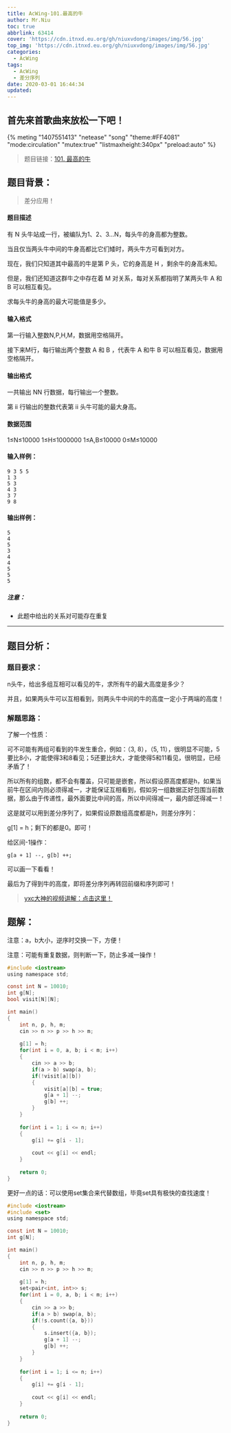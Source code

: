 ```yaml
---
title: AcWing-101.最高的牛
author: Mr.Niu
toc: true
abbrlink: 63414
cover: 'https://cdn.itnxd.eu.org/gh/niuxvdong/images/img/56.jpg'
top_img: 'https://cdn.itnxd.eu.org/gh/niuxvdong/images/img/56.jpg'
categories:
  - AcWing
tags:
  - AcWing
  - 差分序列
date: 2020-03-01 16:44:34
updated:
---
```






## 首先来首歌曲来放松一下吧！

{% meting "1407551413" "netease" "song" "theme:#FF4081" "mode:circulation" "mutex:true" "listmaxheight:340px" "preload:auto"  %}



> 题目链接：[101. 最高的牛](https://www.acwing.com/problem/content/103/)



## 题目背景：



> 差分应用！

#### 题目描述



有 N 头牛站成一行，被编队为1、2、3…N，每头牛的身高都为整数。

当且仅当两头牛中间的牛身高都比它们矮时，两头牛方可看到对方。

现在，我们只知道其中最高的牛是第 P 头，它的身高是 H ，剩余牛的身高未知。

但是，我们还知道这群牛之中存在着 M 对关系，每对关系都指明了某两头牛 A 和 B 可以相互看见。

求每头牛的身高的最大可能值是多少。

#### 输入格式

第一行输入整数N,P,H,M，数据用空格隔开。

接下来M行，每行输出两个整数 A 和 B ，代表牛 A 和牛 B 可以相互看见，数据用空格隔开。

#### 输出格式

一共输出 NN 行数据，每行输出一个整数。

第 ii 行输出的整数代表第 ii 头牛可能的最大身高。

#### 数据范围

1≤N≤10000
1≤H≤1000000
1≤A,B≤10000
0≤M≤10000

#### 输入样例：

```
9 3 5 5
1 3
5 3
4 3
3 7
9 8
```

#### 输出样例：

```
5
4
5
3
4
4
5
5
5
```

##### 注意：

- 此题中给出的关系对可能存在重复





---



## 题目分析：

### 题目要求：



n头牛，给出多组互相可以看见的牛，求所有牛的最大高度是多少？

并且，如果两头牛可以互相看到，则两头牛中间的牛的高度一定小于两端的高度！

### 解题思路：



了解一个性质：

可不可能有两组可看到的牛发生重合，例如：（3, 8），（5, 11），很明显不可能，5要比8小，才能使得3和8看见；5还要比8大，才能使得5和11看见，很明显，已经矛盾了！

所以所有的组数，都不会有覆盖，只可能是嵌套，所以假设原高度都是h，如果当前牛在区间内则必须得减一，才能保证互相看到，假如另一组数据正好包围当前数据，那么由于传递性，最外面要比中间的高，所以中间得减一，最内部还得减一！



这是就可以用到差分序列了，如果假设原数组高度都是h，则差分序列：

g[1] = h；剩下的都是0。即可！

给区间-1操作：

`g[a + 1] --, g[b] ++;`

可以画一下看看！

最后为了得到牛的高度，即将差分序列再转回前缀和序列即可！





> [yxc大神的视频讲解：点击这里！](https://www.acwing.com/video/85/)



## 题解：



注意：a，b大小，逆序时交换一下，方便！

注意：可能有重复数据，则判断一下，防止多减一操作！



```c
#include <iostream>
using namespace std;

const int N = 10010;
int g[N];
bool visit[N][N];

int main()
{
    int n, p, h, m;
    cin >> n >> p >> h >> m;
    
    g[1] = h;
    for(int i = 0, a, b; i < m; i++)
    {
        cin >> a >> b;
        if(a > b) swap(a, b);
        if(!visit[a][b])
        {
            visit[a][b] = true;
            g[a + 1] --;
            g[b] ++; 
        }
    }
    
    for(int i = 1; i <= n; i++)
    {
        g[i] += g[i - 1];
        
        cout << g[i] << endl;
    }
    
    return 0;
}
```



更好一点的话：可以使用set集合来代替数组，毕竟set具有极快的查找速度！



```c
#include <iostream>
#include <set>
using namespace std;

const int N = 10010;
int g[N];

int main()
{
    int n, p, h, m;
    cin >> n >> p >> h >> m;
    
    g[1] = h;
    set<pair<int, int>> s;
    for(int i = 0, a, b; i < m; i++)
    {
        cin >> a >> b;
        if(a > b) swap(a, b);
        if(!s.count({a, b}))
        {
            s.insert({a, b});
            g[a + 1] --;
            g[b] ++; 
        }
    }
    
    for(int i = 1; i <= n; i++)
    {
        g[i] += g[i - 1];
        
        cout << g[i] << endl;
    }
    
    return 0;
}
```


